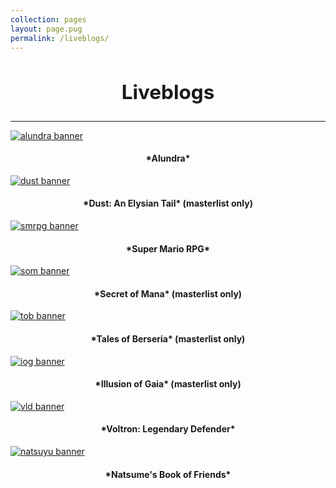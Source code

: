 ```yaml
---
collection: pages
layout: page.pug
permalink: /liveblogs/
---
```


<h2 style="text-align: center; font-size: 2.25em;">Liveblogs</h2>

---

[<img src="" alt="alundra banner" class="banner" />](./alundra/)
<h4 style="text-align: center;">*Alundra*</h4>

[<img src="" alt="dust banner" class="banner" />](./dust/masterlist/)
<h4 style="text-align: center;">*Dust: An Elysian Tail* (masterlist only)</h4>

[<img src="" alt="smrpg banner" class="banner" />](./smrpg/)
<h4 style="text-align: center;">*Super Mario RPG*</h4>

[<img src="" alt="som banner" class="banner" />](./som/masterlist/)
<h4 style="text-align: center;">*Secret of Mana* (masterlist only)</h4>

[<img src="" alt="tob banner" class="banner" />](./tob/masterlist/)
<h4 style="text-align: center;">*Tales of Berseria* (masterlist only)</h4>

[<img src="" alt="iog banner" class="banner" />](./iog/masterlist/)
<h4 style="text-align: center;">*Illusion of Gaia* (masterlist only)</h4>

[<img src="" alt="vld banner" class="banner" />](./vld/)
<h4 style="text-align: center;">*Voltron: Legendary Defender*</h4>

[<img src="" alt="natsuyu banner" class="banner" />](./natsuyu/)
<h4 style="text-align: center;">*Natsume's Book of Friends*</h4>